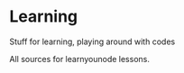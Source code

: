 Learning
========

Stuff for learning, playing around with codes

All sources for learnyounode lessons.
